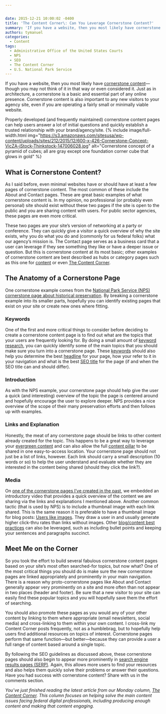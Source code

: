 ```yaml
---


date: 2015-12-21 10:00:02 -0400
title: 'The Content Corner\: Can You Leverage Cornerstone Content?'
summary: 'If you have a website, then you most likely have cornerstone content&mdash;though&nbsp;you may not think of it in that way or even considered it. Just as in architecture, a cornerstone is a basic and essential part of any online presence. Cornerstone content is&nbsp;also important to any new visitors to your agency site, even if you'
authors: tymanuel
categories:
  - Content
tags:
  - Administrative Office of the United States Courts
  - NPS
  - SEO
  - The Content Corner
  - U.S. National Park Service
---
```


If you have a website, then you most likely have <a href="http://www.copyblogger.com/cornerstone-content-101/" target="_blank">cornerstone content</a>—though you may not think of it in that way or even considered it. Just as in architecture, a cornerstone is a basic and essential part of any online presence. Cornerstone content is also important to any new visitors to your agency site, even if you are operating a fairly small or minimally viable website.

Properly developed (and frequently maintained) cornerstone content pages can help users answer a lot of initial questions and quickly establish a trusted relationship with your brand/agency/site. 
{% include image/full-width.html img="https://s3.amazonaws.com/sitesusa/wp-content/uploads/sites/212/2015/12/600-x-426-Cornerstone-Concept-VicZA-iStock-Thinkstock-147006028.jpg" alt="Cornerstone concept of a pyramid of cubes; all are gray except one foundation corner cube that glows in gold" %} 

## What is Cornerstone Content?

As I said before, even minimal websites have or should have at least a few pages of cornerstone content. The most common of these include the About and Contact pages. These are great basic examples of what cornerstone content is. In my opinion, no professional (or probably even personal) site should exist without these two pages if the site is open to the public and you are sharing content with users. For public sector agencies, these pages are even more critical.

These two pages are your site’s version of networking at a party or conference. They can quickly give a visitor a quick overview of why the site exists, why you do what you do and (commonly for us federal folks) what our agency’s mission is. The Contact page serves as a business card that a user can leverage if they see something they like or have a deeper issue or question. But this is cornerstone content at its most basic; other examples of cornerstone content are best described as hubs or category pages such as this one for <a href="https://www.WHATEVER/category/content/" target="_blank">content</a> or even <a href="https://www.WHATEVER/tag/the-content-corner/" target="_blank">The Content Corner</a>.

## The Anatomy of a Cornerstone Page

One cornerstone example comes from the <a href="http://www.nps.gov/history/preservation.htm" target="_blank">National Park Service (NPS) cornerstone page about historical preservation</a>. By breaking a cornerstone example into its smaller parts, hopefully you can identify existing pages that exist on your site or create new ones where fitting.

### Keywords

One of the first and more critical things to consider before deciding to create a cornerstone content page is to find out what are the topics that your users are frequently looking for. By doing a small amount of <a href="http://www.copyblogger.com/keyword-research/" target="_blank">keyword research</a>, you can quickly identify some of the main topics that you should make sure you turn into a cornerstone page. These <a href="https://www.WHATEVER/2015/11/30/the-content-corner-the-balance-between-seo-and-the-user/" target="_blank">keywords</a> should also help you determine the best <a href="https://www.WHATEVER/2015/06/22/the-content-corner-writing-better-headlines/" target="_blank">headline</a> for your page, how your refer to it in your navigation and what is the best <a href="https://www.WHATEVER/2015/11/30/the-content-corner-the-balance-between-seo-and-the-user/" target="_blank">SEO title</a> for the page (if and when the SEO title can and should differ).

### Introduction

As with the NPS example, your cornerstone page should help give the user a quick (and interesting) overview of the topic the page is centered around and hopefully encourage the user to explore deeper. NPS provides a nice overview of the scope of their many preservation efforts and then follows up with examples.

### Links and Explanation

Honestly, the meat of any cornerstone page should be links to other content already created for the topic. This happens to be a great way to leverage your <a href="https://www.WHATEVER/2015/03/09/the-content-corner-performing-a-content-audit/" target="_blank">evergreen content</a> and can also allow the full <a href="https://www.WHATEVER/2015/02/09/the-content-corner-content-pillars-the-foundation-of-any-effective-content-strategy/" target="_blank">content pillar</a> to be shared in one easy-to-access location. Your cornerstone page should not just be a list of links, however. Each link should carry a small description (10 words or so) to help the user understand and evaluate whether they are interested in the content being shared (should they click the link?).

### Media

On <a href="https://oscar.uscourts.gov/about" target="_blank">one of the cornerstone pages I’ve created in the past</a>, we embedded an introductory video that provides a quick overview of the content we are sharing via the links and explanations I mentioned above. Another common tactic (that is used by NPS) is to include a thumbnail image with each link shared. This is the same reason it is preferable to have a thumbnail image for blog posts: <a href="https://www.WHATEVER/2015/11/13/engage-the-community-with-visual-greatness/" target="_blank">Users like images</a>. They draw a user in and usually generate higher click-thru rates than links without images. Other <a href="https://www.WHATEVER/resources/plain-language-web-writing-tips/" target="_blank">blog/content best practices</a> can also be leveraged, such as including bullet points and keeping your sentences and paragraphs succinct.

## Meet Me on the Corner

So you took the effort to build several fabulous cornerstone content pages based on your site’s most often searched-for topics, but now what? One of the most critical things you should do is make sure the new cornerstone pages are linked appropriately and prominently in your main navigation. There is a reason why proto-cornerstone pages like About and Contact generally appear very prominently on a site and more often than not appear in two places (header and footer). Be sure that a new visitor to your site can easily find these popular topics and you will hopefully save them the effort of searching.

You should also promote these pages as you would any of your other content by linking to them where appropriate (email newsletters, social media) and cross-linking to them within your own content. I cross-link my Content Corner posts frequently, not as a humblebrag, but to hopefully help users find additional resources on topics of interest. Cornerstone pages perform that same function—but better—because they can provide a user a full range of content based around a single topic.

By following the SEO guidelines as discussed above, these cornerstone pages should also begin to appear more prominently in [search engine results pages (SERP)](https://www.WHATEVER/2015/11/30/the-content-corner-the-balance-between-seo-and-the-user/). Again, this allows more users to find your resources and also helps them quickly solve their problems or answer their questions. Have you had success with cornerstone content? Share with us in the comments section.

_You’ve just finished reading the latest article from our Monday column, [The Content Corner](https://www.WHATEVER/tag/the-content-corner/). This column focuses on helping solve the main content issues facing federal digital professionals, including producing enough content and making that content engaging._